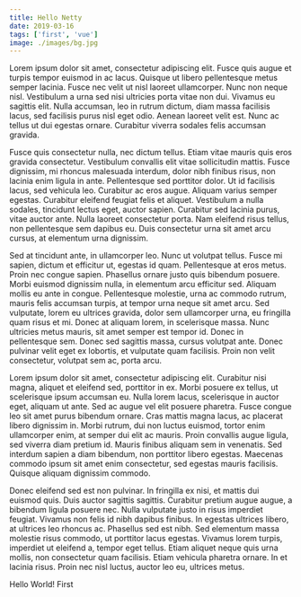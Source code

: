 ```yaml
---
title: Hello Netty
date: 2019-03-16
tags: ['first', 'vue']
image: ./images/bg.jpg
---
```

Lorem ipsum dolor sit amet, consectetur adipiscing elit. Fusce quis augue et turpis tempor euismod in ac lacus. Quisque ut libero pellentesque metus semper lacinia. Fusce nec velit ut nisl laoreet ullamcorper. Nunc non neque nisl. Vestibulum a urna sed nisi ultricies porta vitae non dui. Vivamus eu sagittis elit. Nulla accumsan, leo in rutrum dictum, diam massa facilisis lacus, sed facilisis purus nisl eget odio. Aenean laoreet velit est. Nunc ac tellus ut dui egestas ornare. Curabitur viverra sodales felis accumsan gravida.

Fusce quis consectetur nulla, nec dictum tellus. Etiam vitae mauris quis eros gravida consectetur. Vestibulum convallis elit vitae sollicitudin mattis. Fusce dignissim, mi rhoncus malesuada interdum, dolor nibh finibus risus, non lacinia enim ligula in ante. Pellentesque sed porttitor dolor. Ut id facilisis lacus, sed vehicula leo. Curabitur ac eros augue. Aliquam varius semper egestas. Curabitur eleifend feugiat felis et aliquet. Vestibulum a nulla sodales, tincidunt lectus eget, auctor sapien. Curabitur sed lacinia purus, vitae auctor ante. Nulla laoreet consectetur porta. Nam eleifend risus tellus, non pellentesque sem dapibus eu. Duis consectetur urna sit amet arcu cursus, at elementum urna dignissim.

Sed at tincidunt ante, in ullamcorper leo. Nunc ut volutpat tellus. Fusce mi sapien, dictum et efficitur ut, egestas id quam. Pellentesque at eros metus. Proin nec congue sapien. Phasellus ornare justo quis bibendum posuere. Morbi euismod dignissim nulla, in elementum arcu efficitur sed. Aliquam mollis eu ante in congue. Pellentesque molestie, urna ac commodo rutrum, mauris felis accumsan turpis, at tempor urna neque sit amet arcu. Sed vulputate, lorem eu ultrices gravida, dolor sem ullamcorper urna, eu fringilla quam risus et mi. Donec at aliquam lorem, in scelerisque massa. Nunc ultricies metus mauris, sit amet semper est tempor id. Donec in pellentesque sem. Donec sed sagittis massa, cursus volutpat ante. Donec pulvinar velit eget ex lobortis, et vulputate quam facilisis. Proin non velit consectetur, volutpat sem ac, porta arcu.

Lorem ipsum dolor sit amet, consectetur adipiscing elit. Curabitur nisi magna, aliquet et eleifend sed, porttitor in ex. Morbi posuere ex tellus, ut scelerisque ipsum accumsan eu. Nulla lorem lacus, scelerisque in auctor eget, aliquam ut ante. Sed ac augue vel elit posuere pharetra. Fusce congue leo sit amet purus bibendum ornare. Cras mattis magna lacus, ac placerat libero dignissim in. Morbi rutrum, dui non luctus euismod, tortor enim ullamcorper enim, at semper dui elit ac mauris. Proin convallis augue ligula, sed viverra diam pretium id. Mauris finibus aliquam sem in venenatis. Sed interdum sapien a diam bibendum, non porttitor libero egestas. Maecenas commodo ipsum sit amet enim consectetur, sed egestas mauris facilisis. Quisque aliquam dignissim commodo.

Donec eleifend sed est non pulvinar. In fringilla ex nisi, et mattis dui euismod quis. Duis auctor sagittis sagittis. Curabitur pretium augue augue, a bibendum ligula posuere nec. Nulla vulputate justo in risus imperdiet feugiat. Vivamus non felis id nibh dapibus finibus. In egestas ultrices libero, at ultrices leo rhoncus ac. Phasellus sed est nibh. Sed elementum massa molestie risus commodo, ut porttitor lacus egestas. Vivamus lorem turpis, imperdiet ut eleifend a, tempor eget tellus. Etiam aliquet neque quis urna mollis, non consectetur quam facilisis. Etiam vehicula pharetra ornare. In et lacinia risus. Proin nec nisl luctus, auctor leo eu, ultrices metus.

Hello World!
First